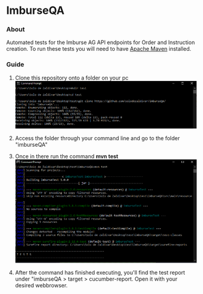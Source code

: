 # ImburseQA


### About 
Automated tests for the Imburse AG API endpoints for Order and Instruction creation. To run these tests you will need to have [Apache Maven](https://maven.apache.org/install.html) installed.

### Guide
1. Clone this repository onto a folder on your pc ![](https://github.com/solodezaldivar/imburseQA/blob/master/imgs/Capture.PNG)
2. Access the folder through your command line and go to the folder "imburseQA"
3. Once in there run the command **mvn test**![](https://github.com/solodezaldivar/imburseQA/blob/master/imgs/Capture2.PNG)

4. After the command has finished executing, you'll find the test report under "imburseQA > target > cucumber-report. Open it with your desired webbrowser.
